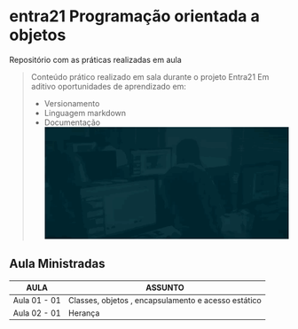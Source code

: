 ﻿# entra21 Programação orientada a objetos
Repositório com as práticas realizadas em aula  

> Conteúdo prático realizado em sala durante o projeto Entra21
> Em aditivo oportunidades de aprendizado em:
> - Versionamento
> - Linguagem markdown
> - Documentação
![Gif Entra21](/entra21.gif)

## Aula Ministradas


| AULA | ASSUNTO |
|------|---------|
|Aula 01 - 01|Classes, objetos , encapsulamento e acesso estático
|Aula 02 - 01|Herança                                     